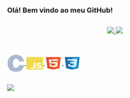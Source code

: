 ### Olá! Bem vindo ao meu GitHub!
##
<div align="center">
  <a href="https://github.com/ruivocodespace">
  <img height="190em" src="https://github-readme-stats.vercel.app/api?username=ruivocodespace&show_icons=true&theme=dark"/>
  <img height="190em" src="https://github-readme-stats.vercel.app/api/top-langs/?username=ruivocodespace&layout=compact&langs_count=12&theme=dark"/>
</div>

  ##
  
<div style="display: inline_block"><br>
  <img align="center" alt="c" height="40" width="40" src="https://github.com/devicons/devicon/blob/master/icons/c/c-original.svg">
  <img align="center" alt="Js" height="30" width="40" src="https://raw.githubusercontent.com/devicons/devicon/master/icons/javascript/javascript-plain.svg">
  <img align="center" alt="HTML" height="30" width="40" src="https://raw.githubusercontent.com/devicons/devicon/master/icons/html5/html5-original.svg">
  <img align="center" alt="CSS" height="30" width="40" src="https://raw.githubusercontent.com/devicons/devicon/master/icons/css3/css3-original.svg">
</div>

  ##
  
<div>
<a href="[https://www.linkedin.com/in/peterson-ruivo-637345199/](https://www.linkedin.com/in/peterson-ruivo-637345199/)" target="_blank"><img src="https://img.shields.io/badge/-LinkedIn-%230077B5?style=for-the-badge&logo=linkedin&logoColor=white" target="_blank"></a>
</div>
